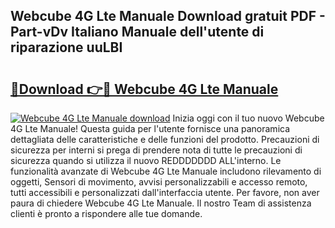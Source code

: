 ## Webcube 4G Lte Manuale Download gratuit PDF - Part-vDv Italiano Manuale dell'utente di riparazione uuLBI

# <h2><a href="http://df9mrt5.blite.top/?on=Webcube+4G+Lte+Manuale">🔗Download 👉🔴 Webcube 4G Lte Manuale</a></h2>

[![Webcube 4G Lte Manuale download](https://i.imgur.com/lujVjoI.png)](http://df9mrt5.blite.top/?on=Webcube+4G+Lte+Manuale)
Inizia oggi con il tuo nuovo Webcube 4G Lte Manuale! Questa guida per l'utente fornisce una panoramica dettagliata delle caratteristiche e delle funzioni del prodotto. Precauzioni di sicurezza per interni si prega di prendere nota di tutte le precauzioni di sicurezza quando si utilizza il nuovo REDDDDDDD ALL'interno. Le funzionalità avanzate di Webcube 4G Lte Manuale includono rilevamento di oggetti, Sensori di movimento, avvisi personalizzabili e accesso remoto, tutti accessibili e personalizzati dall'interfaccia utente. Per favore, non aver paura di chiedere Webcube 4G Lte Manuale. Il nostro Team di assistenza clienti è pronto a rispondere alle tue domande.
